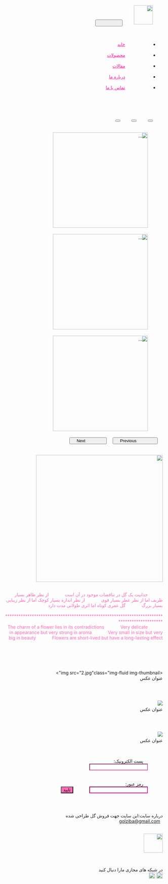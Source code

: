 
<html lang="fn" dir="rtl">
<head>
    <meta charset="UTF-8">
    <title>Title</title>
    <link href="css/bootstrap.min.css" rel="stylesheet">
    <script src="js/bootstrap.bundle.min.js"></script>
</head> 

<body>
<nav class="navbar navbar-expand-lg navbar-light bg-light">
    <div class="container-fluid">
        <a class="navbar-brand" href="#"><img src="3.jpg" class="rounded-circle" alt="" style="width: 60px " height="60px" ></a>
        <button class="navbar-toggler" type="button" data-bs-toggle="collapse" data-bs-target="#navbarNav" aria-controls="navbarNav" aria-expanded="false" aria-label="Toggle navigation">
            <span class="navbar-toggler-icon"></span>
        </button>
        <div class="collapse navbar-collapse" id="navbarNav">
            <ul class="navbar-nav">
                <li class="nav-item">
                    <a class="nav-link active" aria-current="page" href="#" style="color: deeppink" >خانه</a>
                </li>
                <li class="nav-item">
                    <a class="nav-link" href="#" style="color: deeppink">محصولات</a>
                </li>
                <li class="nav-item">
                    <a class="nav-link" href="#"style="color: deeppink">مقالات</a>
                </li>
                <li class="nav-item">
                    <a class="nav-link" href="#" style="color: deeppink">درباره ما</a>
                </li>
                <li class="nav-item">
                    <a class="nav-link" href="#"style="color: deeppink">تماس با ما</a>
                </li>
            </ul>
        </div>
    </div>
</nav> 

<div id="carouselExampleIndicators" class="carousel slide" data-bs-ride="carousel">
    <div class="carousel-indicators">
        <button type="button" data-bs-target="#carouselExampleIndicators" data-bs-slide-to="0" class="active" aria-current="true" aria-label="Slide 1"></button>
        <button type="button" data-bs-target="#carouselExampleIndicators" data-bs-slide-to="1" aria-label="Slide 2"></button>
        <button type="button" data-bs-target="#carouselExampleIndicators" data-bs-slide-to="2" aria-label="Slide 3"></button>
    </div>
    <div class="carousel-inner">
        <div class="carousel-item active">
            <img src="5.jpg" class="d-block w-100" alt="..." height="300px">
        </div>
        <div class="carousel-item">
            <img src="4.jpg" class="d-block w-100" alt="..." height="300px">
        </div>
        <div class="carousel-item">
            <img src="3.jpg" class="d-block w-100" alt="..." height="300px">
        </div>
    </div>
    <button class="carousel-control-prev" type="button" data-bs-target="#carouselExampleIndicators" data-bs-slide="prev">
        <span class="carousel-control-prev-icon" aria-hidden="true"></span>
        <span class="visually-hidden">Previous</span>
    </button>
    <button class="carousel-control-next" type="button" data-bs-target="#carouselExampleIndicators" data-bs-slide="next">
        <span class="carousel-control-next-icon" aria-hidden="true"></span>
        <span class="visually-hidden">Next</span>
    </button>
</div> 

<div class="container mb-4">
    <div class="row mt-4">
        <div class="col-lg-6 col-sm-12"><img src="5.jpg" style="width: 400px" height="400px"></div>
        <div class="col-lg-6 col-sm-12"><p style="color: hotpink">
            جذابیت یک گل در تناقضات موجود در آن است
            از نظر ظاهر بسیار ظریف اما از نظر عطر بسیار قوی
            از نظر اندازه بسیار کوچک اما از نظر زیبایی بسیار بزرگ
            گل عمری کوتاه اما اثری طولانی مدت دارد
           </br>
            *******************************************************************************************
            </br>
            The charm of a flower lies in its contradictions
            Very delicate in appearance but very strong in aroma
            Very small in size but very big in beauty
            Flowers are short-lived but have a long-lasting effect</p></div>
    </div> 

    <div class="row mt-4 mb-5">
        <div class="col-md-6 col-sm-12 col-xl-4"> <img src="2.jpg"class="img-fluid img-thumbnail">
             <figcaption class="figure-caption">عنوان عکس</figcaption>
        </div> 

        <div class="col-md-6 col-sm-12 col-xl-4"> <img src="2.jpg" class="img-fluid img-thumbnail">
            <figcaption class="figure-caption">عنوان عکس</figcaption>
        </div> 

        <div class="col-md-6 col-sm-12 col-xl-4"> <img src="2.jpg" class="img-fluid img-thumbnail">
            <figcaption class="figure-caption">عنوان عکس</figcaption>
        </div>


</div>
<form class="border  border-dark" >
    <div class="mb-3 row mt-4" >
        <label for="staticEmail" class="col-sm-2 col-form-label" style="margin-right: 30px">پست الکترونیک:</label>
        <div class="col-sm-8" >
            <input type="text"  class="form-control" id="staticEmail" STYLE="border-color: #d2599a">
        </div>
    </div>
    <div class="mb-3 row" >
        <label for="inputPassword" class="col-sm-2 col-form-label" style="margin-right: 30px">رمز عبور:</label>
        <div class="col-sm-8">
            <input type="password" class="form-control" id="inputPassword"  STYLE="border-color: #e8007d">
            <button type="button" class="btn btn-outline-danger mt-4" style="background-color: hotpink">تایید</button>
        </div>
    </div>
</form>
</div> 

<footer>
  <div class="col-LG-4 col-sm-12"><p>درباره سایت:این سایت جهت فروش گل طراحی شده <br>
  <a href="mailto:hege@example.com">golziba@gmail.com</a></p></div>
  
  <div class="col-LG-4 col-sm-12"><img src="3.jpg" class="rounded-circle" alt="" style="width: 60px " height="60px" ></div> 

  <div class="col-LG-4 col-sm-12"><p>در شبکه های مجازی مارا دنبال کنید<br>
<img src="3.jpg" class="rounded-circle" alt="WhatsApp " style="width: 20px " height="20px" >
<img src="3.jpg" class="rounded-circle" alt="Instagram " style="width: 20px " height="20px" > </p></div>
  
</footer>
</body>
</html>
